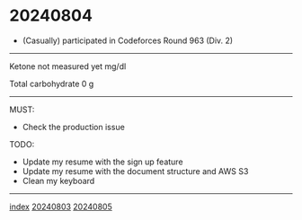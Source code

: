 <head><meta name="viewport" content="width=device-width, initial-scale=1.0, user-scalable=yes" /><meta charset="UTF-8"></head>

# 20240804

- (Casually) participated in Codeforces Round 963 (Div. 2)

---

Ketone not measured yet mg/dl

Total carbohydrate 0 g

---

MUST:

- Check the production issue

TODO:

- Update my resume with the sign up feature
- Update my resume with the document structure and AWS S3
- Clean my keyboard

---

[index](../../index.html)
[20240803](20240803.html)
[20240805](20240805.html)
